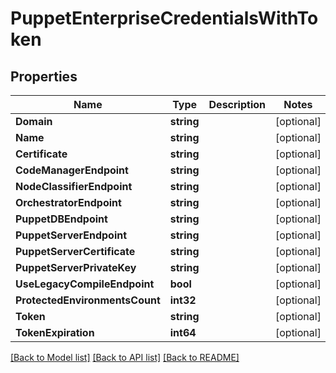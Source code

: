 # PuppetEnterpriseCredentialsWithToken

## Properties

Name | Type | Description | Notes
------------ | ------------- | ------------- | -------------
**Domain** | **string** |  | [optional] 
**Name** | **string** |  | [optional] 
**Certificate** | **string** |  | [optional] 
**CodeManagerEndpoint** | **string** |  | [optional] 
**NodeClassifierEndpoint** | **string** |  | [optional] 
**OrchestratorEndpoint** | **string** |  | [optional] 
**PuppetDBEndpoint** | **string** |  | [optional] 
**PuppetServerEndpoint** | **string** |  | [optional] 
**PuppetServerCertificate** | **string** |  | [optional] 
**PuppetServerPrivateKey** | **string** |  | [optional] 
**UseLegacyCompileEndpoint** | **bool** |  | [optional] 
**ProtectedEnvironmentsCount** | **int32** |  | [optional] 
**Token** | **string** |  | [optional] 
**TokenExpiration** | **int64** |  | [optional] 

[[Back to Model list]](../README.md#documentation-for-models) [[Back to API list]](../README.md#documentation-for-api-endpoints) [[Back to README]](../README.md)


